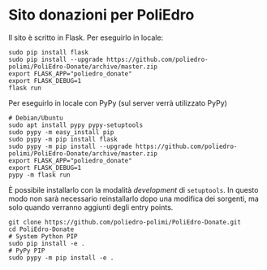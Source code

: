 # Sito donazioni per PoliEdro

Il sito è scritto in Flask. Per eseguirlo in locale:

```shell
sudo pip install flask
sudo pip install --upgrade https://github.com/poliedro-polimi/PoliEdro-Donate/archive/master.zip
export FLASK_APP="poliedro_donate"
export FLASK_DEBUG=1
flask run
```

Per eseguirlo in locale con PyPy (sul server verrà utilizzato PyPy)

``` shell
# Debian/Ubuntu
sudo apt install pypy pypy-setuptools
sudo pypy -m easy_install pip
sudo pypy -m pip install flask
sudo pypy -m pip install --upgrade https://github.com/poliedro-polimi/PoliEdro-Donate/archive/master.zip
export FLASK_APP="poliedro_donate"
export FLASK_DEBUG=1
pypy -m flask run
```

È possibile installarlo con la modalità *development* di `setuptools`.
In questo modo non sarà necessario reinstallarlo dopo una modifica dei sorgenti, ma solo quando verranno aggiunti degli entry points.

```shell
git clone https://github.com/poliedro-polimi/PoliEdro-Donate.git
cd PoliEdro-Donate
# System Python PIP
sudo pip install -e .
# PyPy PIP
sudo pypy -m pip install -e .
```
